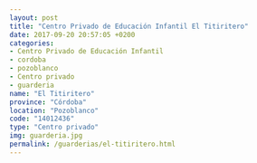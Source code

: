 ```yaml
---
layout: post
title: "Centro Privado de Educación Infantil El Titiritero"
date: 2017-09-20 20:57:05 +0200
categories:
- Centro Privado de Educación Infantil
- cordoba
- pozoblanco
- Centro privado
- guarderia
name: "El Titiritero"
province: "Córdoba"
location: "Pozoblanco"
code: "14012436"
type: "Centro privado"
img: guarderia.jpg
permalink: /guarderias/el-titiritero.html
---
```

